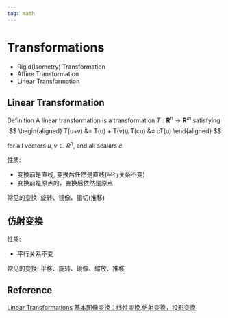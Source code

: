 ```yaml
---
tag: math
---
```

# Transformations
* Rigid(Isometry) Transformation
* Affine Transformation
* Linear Transformation

## Linear Transformation
Definition A linear transformation is a transformation $T: \mathbf{R}^n \to \mathbf{R}^m$ satisfying 
$$
\begin{aligned}
T(u+v) &= T(u) + T(v)\\
T(cu) &= cT(u)
\end{aligned}
$$

for all vectors $u,v \in R^n$, and all scalars $c$.

性质:
* 变换前是直线, 变换后任然是直线(平行关系不变)
* 变换前是原点的，变换后依然是原点

常见的变换: 旋转、镜像、错切(推移)

## 仿射变换
性质:
* 平行关系不变

常见的变换: 平移、旋转、镜像、缩放、推移

## Reference
[Linear Transformations](https://textbooks.math.gatech.edu/ila/linear-transformations.html)
[基本图像变换：线性变换,仿射变换，投影变换](https://blog.csdn.net/andylei777/article/details/78333817)